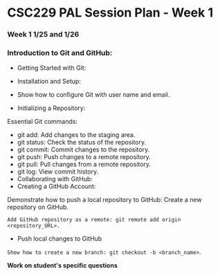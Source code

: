 # CSC229 PAL Session Plan - Week 1

### **Week 1 1/25 and 1/26**

### Introduction to Git and GitHub:

- Getting Started with Git:
- Installation and Setup:

- Show how to configure Git with user name and email.
- Initializing a Repository:

Essential Git commands:

- git add: Add changes to the staging area.
- git status: Check the status of the repository.
- git commit: Commit changes to the repository.
- git push: Push changes to a remote repository.
- git pull: Pull changes from a remote repository.
- git log: View commit history.
- Collaborating with GitHub:
- Creating a GitHub Account:

Demonstrate how to push a local repository to GitHub:
Create a new repository on GitHub.

`Add GitHub repository as a remote: git remote add origin <repository_URL>.`

- Push local changes to GitHub

`Show how to create a new branch: git checkout -b <branch_name>`.

**Work on student's specific questions**
